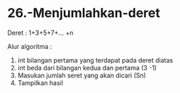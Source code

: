 # 26.-Menjumlahkan-deret
Deret : 1+3+5+7+... +n


Alur algoritma :
1. int bilangan pertama yang terdapat pada deret diatas
2. int beda dari bilangan kedua dan pertama (3 -1)
3. Masukan jumlah seret yang akan dicari (Sn)
4. Tampilkan hasil
